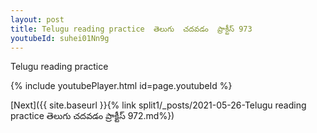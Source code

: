 ```yaml
---
layout: post
title: Telugu reading practice  తెలుగు  చదవడం  ప్రాక్టీస్ 973
youtubeId: suhei01Nn9g
---
```

 
 
Telugu reading practice
 
 
 
 
 


{% include youtubePlayer.html id=page.youtubeId %}
 
[Next]({{ site.baseurl }}{% link  split1/_posts/2021-05-26-Telugu reading practice  తెలుగు  చదవడం  ప్రాక్టీస్ 972.md%})
 
